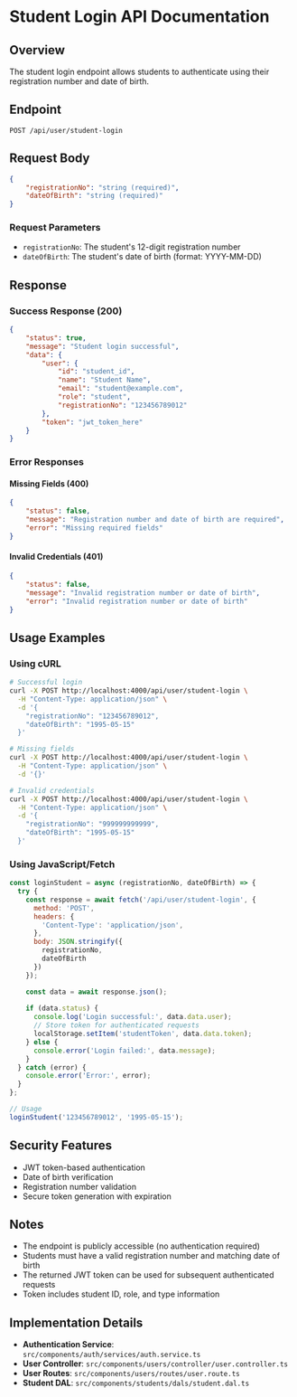 # Student Login API Documentation

## Overview
The student login endpoint allows students to authenticate using their registration number and date of birth.

## Endpoint
```
POST /api/user/student-login
```

## Request Body
```json
{
    "registrationNo": "string (required)",
    "dateOfBirth": "string (required)"
}
```

### Request Parameters
- `registrationNo`: The student's 12-digit registration number
- `dateOfBirth`: The student's date of birth (format: YYYY-MM-DD)

## Response

### Success Response (200)
```json
{
    "status": true,
    "message": "Student login successful",
    "data": {
        "user": {
            "id": "student_id",
            "name": "Student Name",
            "email": "student@example.com",
            "role": "student",
            "registrationNo": "123456789012"
        },
        "token": "jwt_token_here"
    }
}
```

### Error Responses

#### Missing Fields (400)
```json
{
    "status": false,
    "message": "Registration number and date of birth are required",
    "error": "Missing required fields"
}
```

#### Invalid Credentials (401)
```json
{
    "status": false,
    "message": "Invalid registration number or date of birth",
    "error": "Invalid registration number or date of birth"
}
```

## Usage Examples

### Using cURL
```bash
# Successful login
curl -X POST http://localhost:4000/api/user/student-login \
  -H "Content-Type: application/json" \
  -d '{
    "registrationNo": "123456789012",
    "dateOfBirth": "1995-05-15"
  }'

# Missing fields
curl -X POST http://localhost:4000/api/user/student-login \
  -H "Content-Type: application/json" \
  -d '{}'

# Invalid credentials
curl -X POST http://localhost:4000/api/user/student-login \
  -H "Content-Type: application/json" \
  -d '{
    "registrationNo": "999999999999",
    "dateOfBirth": "1995-05-15"
  }'
```

### Using JavaScript/Fetch
```javascript
const loginStudent = async (registrationNo, dateOfBirth) => {
  try {
    const response = await fetch('/api/user/student-login', {
      method: 'POST',
      headers: {
        'Content-Type': 'application/json',
      },
      body: JSON.stringify({
        registrationNo,
        dateOfBirth
      })
    });

    const data = await response.json();
    
    if (data.status) {
      console.log('Login successful:', data.data.user);
      // Store token for authenticated requests
      localStorage.setItem('studentToken', data.data.token);
    } else {
      console.error('Login failed:', data.message);
    }
  } catch (error) {
    console.error('Error:', error);
  }
};

// Usage
loginStudent('123456789012', '1995-05-15');
```

## Security Features
- JWT token-based authentication
- Date of birth verification
- Registration number validation
- Secure token generation with expiration

## Notes
- The endpoint is publicly accessible (no authentication required)
- Students must have a valid registration number and matching date of birth
- The returned JWT token can be used for subsequent authenticated requests
- Token includes student ID, role, and type information

## Implementation Details
- **Authentication Service**: `src/components/auth/services/auth.service.ts`
- **User Controller**: `src/components/users/controller/user.controller.ts`
- **User Routes**: `src/components/users/routes/user.route.ts`
- **Student DAL**: `src/components/students/dals/student.dal.ts`
